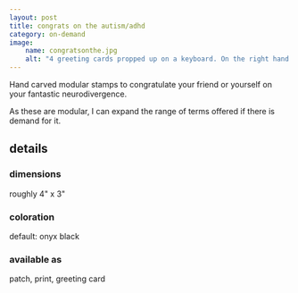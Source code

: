 ```yaml
---
layout: post
title: congrats on the autism/adhd
category: on-demand
image: 
    name: congratsonthe.jpg
    alt: "4 greeting cards propped up on a keyboard. On the right hand side, two cards read 'Congrats on the Autism'; one in rainbow ink and one in black ink with a glittery gold shadow. On the left, two cards read 'Congrats on the ADHD'; one in red and one in black, both with glittery pink shadows."
---
```


Hand carved modular stamps to congratulate your friend or yourself on your fantastic neurodivergence.

As these are modular, I can expand the range of terms offered if there is demand for it.

## details

### dimensions

roughly 4" x 3"

### coloration

default: onyx black

### available as

patch, print, greeting card
